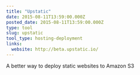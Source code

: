 ```yaml
---
title: "Upstatic"
date: 2015-08-11T13:59:00.000Z
posted_date: 2015-08-11T13:59:00.000Z
type: tool
slug: upstatic
tool_type: hosting-deployment
links:
  website: http://beta.upstatic.io/
---
```

A better way to deploy static websites to Amazon S3




